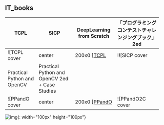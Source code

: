 ## IT_books

|TCPL               |SICP               |DeepLearning from Scratch|「プログラミングコンテストチャレンジングブック」2ed|
|-------------------|-------------------|-------------------------|-------------------------------------------|
|![TCPL cover | center | 200x0 ][TCPL]|!![SICP cover| center | 200x0 ][SICP]|![DLfromS cover| center | 200x0 ][DLfromS]|![ProCha2 cover| center | 200x0 ][ProCha2]|
|Practical Python and OpenCV|Practical Python and OpenCV 2ed + Case Studies|
|![PPandO cover| center | 200x0 ][PPandO]|![PPandO2C cover| center | 200x0 ][PPandO2C]|


[SICP]:https://img3.doubanio.com/lpic/s1463770.jpg
[TCPL]:https://img3.doubanio.com/lpic/s7990521.jpg
[DLfromS]:https://www.oreilly.co.jp/books/images/picture_large978-4-87311-758-4.jpeg
[ProCha2]:https://book.mynavi.jp/support/pc/pcontest/images/book.jpg
[PPandO]:http://images.gr-assets.com/books/1421605225l/24563887.jpg
[PPandO2C]:https://www.pyimagesearch.com/static/templates/practical-python-and-opencv/images/practical_python_and_opencv_cover_green_3rd_ed.png



![img](img.png){: width="100px" height="100px"}
